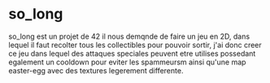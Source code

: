 # so_long

so_long est un projet de 42 il nous demqnde de faire un jeu en 2D, dans lequel il faut recolter tous les collectibles pour pouvoir sortir, j'ai donc creer ce jeu dans lequel des attaques speciales peuvent etre utilises possedant egalement un cooldown pour eviter les spammeursm ainsi qu'une map easter-egg avec des textures legerement differente.
